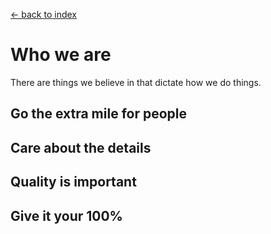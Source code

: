 [<- back to index](../README.md)

# Who we are

There are things we believe in that dictate how we do things. 

## Go the extra mile for people

## Care about the details

## Quality is important

## Give it your 100% 

## 
